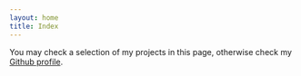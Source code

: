 ```yaml
---
layout: home
title: Index
---
```

You may check a selection of my projects in this page, otherwise check my [Github profile](https://github.com/Bernardo-MG).

<div class="github-card" data-github="bernardo-mg" data-width="400" data-height="" data-theme="default"></div>
<script src="//cdn.jsdelivr.net/github-cards/latest/widget.js"></script>